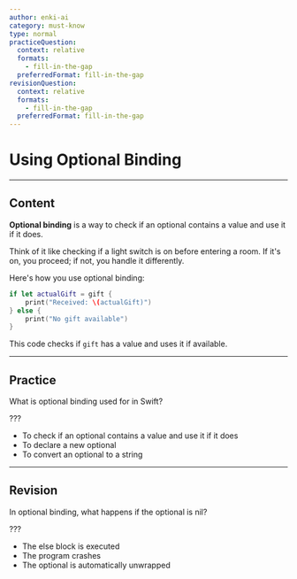 ```yaml
---
author: enki-ai
category: must-know
type: normal
practiceQuestion:
  context: relative
  formats:
    - fill-in-the-gap
  preferredFormat: fill-in-the-gap
revisionQuestion:
  context: relative
  formats:
    - fill-in-the-gap
  preferredFormat: fill-in-the-gap
---
```


# Using Optional Binding

---
## Content

**Optional binding** is a way to check if an optional contains a value and use it if it does.

Think of it like checking if a light switch is on before entering a room. If it's on, you proceed; if not, you handle it differently.

Here's how you use optional binding:

```swift
if let actualGift = gift {
    print("Received: \(actualGift)")
} else {
    print("No gift available")
}
```

This code checks if `gift` has a value and uses it if available.

---
## Practice

What is optional binding used for in Swift?

???

- To check if an optional contains a value and use it if it does
- To declare a new optional
- To convert an optional to a string

---
## Revision

In optional binding, what happens if the optional is nil?

???

- The else block is executed
- The program crashes
- The optional is automatically unwrapped
